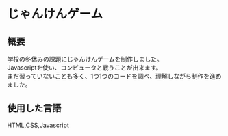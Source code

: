 # じゃんけんゲーム

## 概要
学校の冬休みの課題にじゃんけんゲームを制作しました。<br>
Javascriptを使い、コンピュータと戦うことが出来ます。<br>
まだ習っていないことも多く、1つ1つのコードを調べ、理解しながら制作を進めました。

## 使用した言語
HTML,CSS,Javascript
